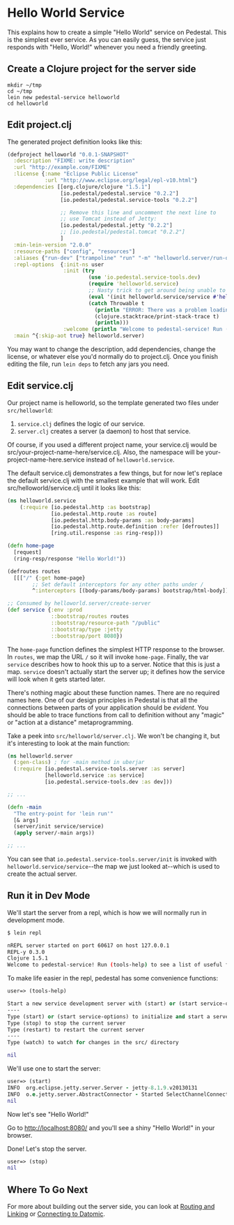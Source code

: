 # Hello World Service

This explains how to create a simple "Hello World" service on
Pedestal. This is the simplest ever service. As you can easily guess,
the service just responds with "Hello, World!" whenever you need a
friendly greeting.

## Create a Clojure project for the server side

```
mkdir ~/tmp
cd ~/tmp
lein new pedestal-service helloworld
cd helloworld
```

## Edit project.clj

The generated project definition looks like this:

```clojure
(defproject helloworld "0.0.1-SNAPSHOT"
  :description "FIXME: write description"
  :url "http://example.com/FIXME"
  :license {:name "Eclipse Public License"
            :url "http://www.eclipse.org/legal/epl-v10.html"}
  :dependencies [[org.clojure/clojure "1.5.1"]
                 [io.pedestal/pedestal.service "0.2.2"]
                 [io.pedestal/pedestal.service-tools "0.2.2"]

                 ;; Remove this line and uncomment the next line to
                 ;; use Tomcat instead of Jetty:
                 [io.pedestal/pedestal.jetty "0.2.2"]
                 ;; [io.pedestal/pedestal.tomcat "0.2.2"]
                 ]
  :min-lein-version "2.0.0"
  :resource-paths ["config", "resources"]
  :aliases {"run-dev" ["trampoline" "run" "-m" "helloworld.server/run-dev"]}
  :repl-options  {:init-ns user
                  :init (try
                          (use 'io.pedestal.service-tools.dev)
                          (require 'helloworld.service)
                          ;; Nasty trick to get around being unable to reference non-clojure.core symbols in :init
                          (eval '(init helloworld.service/service #'helloworld.service/routes))
                          (catch Throwable t
                            (println "ERROR: There was a problem loading io.pedestal.service-tools.dev")
                            (clojure.stacktrace/print-stack-trace t)
                            (println)))
                  :welcome (println "Welcome to pedestal-service! Run (tools-help) to see a list of useful functions.")}
  :main ^{:skip-aot true} helloworld.server)
```

You may want to change the description, add dependencies, change the
license, or whatever else you'd normally do to project.clj. Once you
finish editing the file, run `lein deps` to fetch any jars you need.

## Edit service.clj

Our project name is helloworld, so the template generated two files
under `src/helloworld`:

1. `service.clj` defines the logic of our service.
2. `server.clj` creates a server (a daemon) to host that service.

Of course, if you used a different project name, your service.clj
would be src/your-project-name-here/service.clj. Also, the namespace
will be your-project-name-here.service instead of `helloworld.service`.

The default service.clj demonstrates a few things, but for now let's
replace the default service.clj with the smallest example that will
work. Edit src/helloworld/service.clj until it looks like this:

```clojure
(ns helloworld.service
    (:require [io.pedestal.http :as bootstrap]
              [io.pedestal.http.route :as route]
              [io.pedestal.http.body-params :as body-params]
              [io.pedestal.http.route.definition :refer [defroutes]]
              [ring.util.response :as ring-resp]))

(defn home-page
  [request]
  (ring-resp/response "Hello World!"))

(defroutes routes
  [[["/" {:get home-page}
        ;; Set default interceptors for any other paths under /
        ^:interceptors [(body-params/body-params) bootstrap/html-body]]]])

;; Consumed by helloworld.server/create-server
(def service {:env :prod
              ::bootstrap/routes routes
              ::bootstrap/resource-path "/public"
              ::bootstrap/type :jetty
              ::bootstrap/port 8080})
```

The `home-page` function defines the simplest HTTP response to the
browser. In `routes`, we map the URL `/` so it will invoke
`home-page`. Finally, the var `service` describes how to hook
this up to a server. Notice that this is just a map. `service`
doesn't actually start the server up; it defines how the service will
look when it gets started later.

There's nothing magic about these function names. There are no
required names here. One of our design principles in Pedestal is that
all the connections between parts of your application should be
_evident_. You should be able to trace functions from call to
definition without any "magic" or "action at a distance"
metaprogramming.

Take a peek into `src/helloworld/server.clj`. We won't be changing it,
but it's interesting to look at the main function:

``` clojure
(ns helloworld.server
  (:gen-class) ; for -main method in uberjar
  (:require [io.pedestal.service-tools.server :as server]
            [helloworld.service :as service]
            [io.pedestal.service-tools.dev :as dev]))

;; ...

(defn -main
  "The entry-point for 'lein run'"
  [& args]
  (server/init service/service)
  (apply server/-main args))

;; ...

```

You can see that `io.pedestal.service-tools.server/init` is invoked with
`helloworld.service/service`--the map we just looked at--which is used to
create the actual server.


## Run it in Dev Mode

We'll start the server from a repl, which is how we will normally run in development mode.

```bash
$ lein repl

nREPL server started on port 60617 on host 127.0.0.1
REPL-y 0.3.0
Clojure 1.5.1
Welcome to pedestal-service! Run (tools-help) to see a list of useful functions.
```

To make life easier in the repl, pedestal has some convenience functions:

```clojure
user=> (tools-help)

Start a new service development server with (start) or (start service-options)
----
Type (start) or (start service-options) to initialize and start a server
Type (stop) to stop the current server
Type (restart) to restart the current server
----
Type (watch) to watch for changes in the src/ directory

nil
```

We'll use one to start the server:

```clojure
user=> (start)
INFO  org.eclipse.jetty.server.Server - jetty-8.1.9.v20130131
INFO  o.e.jetty.server.AbstractConnector - Started SelectChannelConnector@0.0.0.0:8080
nil
```

Now let's see "Hello World!"

Go to [http://localhost:8080/](http://localhost:8080/)  and you'll see a shiny "Hello World!" in your browser.

Done! Let's stop the server.

```clojure
user=> (stop)
nil
```

## Where To Go Next

For more about building out the server side, you can look at
[Routing and Linking](service-routing.md) or
[Connecting to Datomic](connecting-to-datomic.md).
